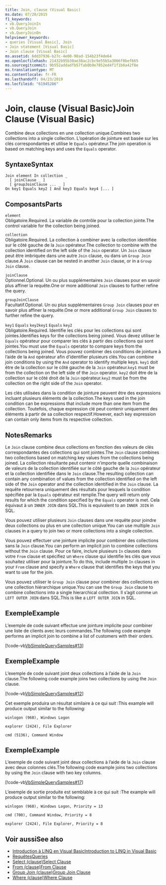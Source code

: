 ```yaml
---
title: Join, clause (Visual Basic)
ms.date: 07/20/2015
f1_keywords:
- vb.QueryJoinIn
- vb.QueryJoin
- vb.QueryJoinOn
helpviewer_keywords:
- queries [Visual Basic], Join
- Join statement [Visual Basic]
- Join clause [Visual Basic]
ms.assetid: 6dd37936-b27c-4e00-98ad-154b23f4de64
ms.openlocfilehash: 21432b95b30ae38ac2cbc9e55b5a3066f0bef665
ms.sourcegitcommit: 9b552addadfb57fab0b9e7852ed4f1f1b8a42f8e
ms.translationtype: MT
ms.contentlocale: fr-FR
ms.lasthandoff: 04/23/2019
ms.locfileid: "61945286"
---
```

# <a name="join-clause-visual-basic"></a><span data-ttu-id="60f7f-102">Join, clause (Visual Basic)</span><span class="sxs-lookup"><span data-stu-id="60f7f-102">Join Clause (Visual Basic)</span></span>
<span data-ttu-id="60f7f-103">Combine deux collections en une collection unique.</span><span class="sxs-lookup"><span data-stu-id="60f7f-103">Combines two collections into a single collection.</span></span> <span data-ttu-id="60f7f-104">L’opération de jointure est basée sur les clés correspondantes et utilise le `Equals` opérateur.</span><span class="sxs-lookup"><span data-stu-id="60f7f-104">The join operation is based on matching keys and uses the `Equals` operator.</span></span>  
  
## <a name="syntax"></a><span data-ttu-id="60f7f-105">Syntaxe</span><span class="sxs-lookup"><span data-stu-id="60f7f-105">Syntax</span></span>  
  
```  
Join element In collection _  
  [ joinClause _ ]   
  [ groupJoinClause ... _ ]   
On key1 Equals key2 [ And key3 Equals key4 [... ]  
```  
  
## <a name="parts"></a><span data-ttu-id="60f7f-106">Composants</span><span class="sxs-lookup"><span data-stu-id="60f7f-106">Parts</span></span>  
 `element`  
 <span data-ttu-id="60f7f-107">Obligatoire.</span><span class="sxs-lookup"><span data-stu-id="60f7f-107">Required.</span></span> <span data-ttu-id="60f7f-108">La variable de contrôle pour la collection jointe.</span><span class="sxs-lookup"><span data-stu-id="60f7f-108">The control variable for the collection being joined.</span></span>  
  
 `collection`  
 <span data-ttu-id="60f7f-109">Obligatoire.</span><span class="sxs-lookup"><span data-stu-id="60f7f-109">Required.</span></span> <span data-ttu-id="60f7f-110">La collection à combiner avec la collection identifiée sur le côté gauche de la `Join` opérateur.</span><span class="sxs-lookup"><span data-stu-id="60f7f-110">The collection to combine with the collection identified on the left side of the `Join` operator.</span></span> <span data-ttu-id="60f7f-111">Un `Join` clause peut être imbriquée dans une autre `Join` clause, ou dans un `Group Join` clause.</span><span class="sxs-lookup"><span data-stu-id="60f7f-111">A `Join` clause can be nested in another `Join` clause, or in a `Group Join` clause.</span></span>  
  
 `joinClause`  
 <span data-ttu-id="60f7f-112">Optionnel.</span><span class="sxs-lookup"><span data-stu-id="60f7f-112">Optional.</span></span> <span data-ttu-id="60f7f-113">Un ou plus supplémentaires `Join` clauses pour en savoir plus affiner la requête.</span><span class="sxs-lookup"><span data-stu-id="60f7f-113">One or more additional `Join` clauses to further refine the query.</span></span>  
  
 `groupJoinClause`  
 <span data-ttu-id="60f7f-114">Facultatif.</span><span class="sxs-lookup"><span data-stu-id="60f7f-114">Optional.</span></span> <span data-ttu-id="60f7f-115">Un ou plus supplémentaires `Group Join` clauses pour en savoir plus affiner la requête.</span><span class="sxs-lookup"><span data-stu-id="60f7f-115">One or more additional `Group Join` clauses to further refine the query.</span></span>  
  
 <span data-ttu-id="60f7f-116">`key1` `Equals` `key2`</span><span class="sxs-lookup"><span data-stu-id="60f7f-116">`key1` `Equals` `key2`</span></span>  
 <span data-ttu-id="60f7f-117">Obligatoire.</span><span class="sxs-lookup"><span data-stu-id="60f7f-117">Required.</span></span> <span data-ttu-id="60f7f-118">Identifie les clés pour les collections qui sont jointes.</span><span class="sxs-lookup"><span data-stu-id="60f7f-118">Identifies keys for the collections being joined.</span></span> <span data-ttu-id="60f7f-119">Vous devez utiliser le `Equals` opérateur pour comparer les clés à partir des collections qui sont jointes.</span><span class="sxs-lookup"><span data-stu-id="60f7f-119">You must use the `Equals` operator to compare keys from the collections being joined.</span></span> <span data-ttu-id="60f7f-120">Vous pouvez combiner des conditions de jointure à l’aide de la `And` opérateur afin d’identifier plusieurs clés.</span><span class="sxs-lookup"><span data-stu-id="60f7f-120">You can combine join conditions by using the `And` operator to identify multiple keys.</span></span> <span data-ttu-id="60f7f-121">`key1` doit être de la collection sur le côté gauche de la `Join` opérateur.</span><span class="sxs-lookup"><span data-stu-id="60f7f-121">`key1` must be from the collection on the left side of the `Join` operator.</span></span> <span data-ttu-id="60f7f-122">`key2` doit être de la collection sur le côté droit de la `Join` opérateur.</span><span class="sxs-lookup"><span data-stu-id="60f7f-122">`key2` must be from the collection on the right side of the `Join` operator.</span></span>  
  
 <span data-ttu-id="60f7f-123">Les clés utilisées dans la condition de jointure peuvent être des expressions incluant plusieurs éléments de la collection.</span><span class="sxs-lookup"><span data-stu-id="60f7f-123">The keys used in the join condition can be expressions that include more than one item from the collection.</span></span> <span data-ttu-id="60f7f-124">Toutefois, chaque expression clé peut contenir uniquement des éléments à partir de sa collection respectif.</span><span class="sxs-lookup"><span data-stu-id="60f7f-124">However, each key expression can contain only items from its respective collection.</span></span>  
  
## <a name="remarks"></a><span data-ttu-id="60f7f-125">Notes</span><span class="sxs-lookup"><span data-stu-id="60f7f-125">Remarks</span></span>  
 <span data-ttu-id="60f7f-126">Le `Join` clause combine deux collections en fonction des valeurs de clés correspondantes des collections qui sont jointes.</span><span class="sxs-lookup"><span data-stu-id="60f7f-126">The `Join` clause combines two collections based on matching key values from the collections being joined.</span></span> <span data-ttu-id="60f7f-127">La collection résultante peut contenir n’importe quelle combinaison de valeurs de la collection identifiée sur le côté gauche de la `Join` opérateur et la collection identifiée dans le `Join` clause.</span><span class="sxs-lookup"><span data-stu-id="60f7f-127">The resulting collection can contain any combination of values from the collection identified on the left side of the `Join` operator and the collection identified in the `Join` clause.</span></span> <span data-ttu-id="60f7f-128">La requête retournera uniquement des résultats pour lesquels la condition spécifiée par la `Equals` opérateur est remplie.</span><span class="sxs-lookup"><span data-stu-id="60f7f-128">The query will return only results for which the condition specified by the `Equals` operator is met.</span></span> <span data-ttu-id="60f7f-129">Cela équivaut à un `INNER JOIN` dans SQL.</span><span class="sxs-lookup"><span data-stu-id="60f7f-129">This is equivalent to an `INNER JOIN` in SQL.</span></span>  
  
 <span data-ttu-id="60f7f-130">Vous pouvez utiliser plusieurs `Join` clauses dans une requête pour joindre deux collections ou plus en une collection unique.</span><span class="sxs-lookup"><span data-stu-id="60f7f-130">You can use multiple `Join` clauses in a query to join two or more collections into a single collection.</span></span>  
  
 <span data-ttu-id="60f7f-131">Vous pouvez effectuer une jointure implicite pour combiner des collections sans la `Join` clause.</span><span class="sxs-lookup"><span data-stu-id="60f7f-131">You can perform an implicit join to combine collections without the `Join` clause.</span></span> <span data-ttu-id="60f7f-132">Pour ce faire, inclure plusieurs `In` clauses dans votre `From` clause et spécifiez un `Where` clause qui identifie les clés que vous souhaitez utiliser pour la jointure.</span><span class="sxs-lookup"><span data-stu-id="60f7f-132">To do this, include multiple `In` clauses in your `From` clause and specify a `Where` clause that identifies the keys that you want to use for the join.</span></span>  
  
 <span data-ttu-id="60f7f-133">Vous pouvez utiliser le `Group Join` clause pour combiner des collections en une collection hiérarchique unique.</span><span class="sxs-lookup"><span data-stu-id="60f7f-133">You can use the `Group Join` clause to combine collections into a single hierarchical collection.</span></span> <span data-ttu-id="60f7f-134">Il s’agit comme un `LEFT OUTER JOIN` dans SQL.</span><span class="sxs-lookup"><span data-stu-id="60f7f-134">This is like a `LEFT OUTER JOIN` in SQL.</span></span>  
  
## <a name="example"></a><span data-ttu-id="60f7f-135">Exemple</span><span class="sxs-lookup"><span data-stu-id="60f7f-135">Example</span></span>  
 <span data-ttu-id="60f7f-136">L’exemple de code suivant effectue une jointure implicite pour combiner une liste de clients avec leurs commandes.</span><span class="sxs-lookup"><span data-stu-id="60f7f-136">The following code example performs an implicit join to combine a list of customers with their orders.</span></span>  
  
 [!code-vb[VbSimpleQuerySamples#13](~/samples/snippets/visualbasic/VS_Snippets_VBCSharp/VbSimpleQuerySamples/VB/QuerySamples1.vb#13)]  
  
## <a name="example"></a><span data-ttu-id="60f7f-137">Exemple</span><span class="sxs-lookup"><span data-stu-id="60f7f-137">Example</span></span>  
 <span data-ttu-id="60f7f-138">L’exemple de code suivant joint deux collections à l’aide de la `Join` clause.</span><span class="sxs-lookup"><span data-stu-id="60f7f-138">The following code example joins two collections by using the `Join` clause.</span></span>  
  
 [!code-vb[VbSimpleQuerySamples#12](~/samples/snippets/visualbasic/VS_Snippets_VBCSharp/VbSimpleQuerySamples/VB/QuerySamples2.vb#12)]  
  
 <span data-ttu-id="60f7f-139">Cet exemple produira un résultat similaire à ce qui suit :</span><span class="sxs-lookup"><span data-stu-id="60f7f-139">This example will produce output similar to the following:</span></span>  
  
 `winlogon (968), Windows Logon`  
  
 `explorer (2424), File Explorer`  
  
 `cmd (5136), Command Window`  
  
## <a name="example"></a><span data-ttu-id="60f7f-140">Exemple</span><span class="sxs-lookup"><span data-stu-id="60f7f-140">Example</span></span>  
 <span data-ttu-id="60f7f-141">L’exemple de code suivant joint deux collections à l’aide de la `Join` clause avec deux colonnes clés.</span><span class="sxs-lookup"><span data-stu-id="60f7f-141">The following code example joins two collections by using the `Join` clause with two key columns.</span></span>  
  
 [!code-vb[VbSimpleQuerySamples#17](~/samples/snippets/visualbasic/VS_Snippets_VBCSharp/VbSimpleQuerySamples/VB/QuerySamples3.vb#17)]  
  
 <span data-ttu-id="60f7f-142">L’exemple de sortie produite est semblable à ce qui suit :</span><span class="sxs-lookup"><span data-stu-id="60f7f-142">The example will produce output similar to the following:</span></span>  
  
 `winlogon (968), Windows Logon, Priority = 13`  
  
 `cmd (700), Command Window, Priority = 8`  
  
 `explorer (2424), File Explorer, Priority = 8`  
  
## <a name="see-also"></a><span data-ttu-id="60f7f-143">Voir aussi</span><span class="sxs-lookup"><span data-stu-id="60f7f-143">See also</span></span>

- [<span data-ttu-id="60f7f-144">Introduction à LINQ en Visual Basic</span><span class="sxs-lookup"><span data-stu-id="60f7f-144">Introduction to LINQ in Visual Basic</span></span>](../../../visual-basic/programming-guide/language-features/linq/introduction-to-linq.md)
- [<span data-ttu-id="60f7f-145">Requêtes</span><span class="sxs-lookup"><span data-stu-id="60f7f-145">Queries</span></span>](../../../visual-basic/language-reference/queries/index.md)
- [<span data-ttu-id="60f7f-146">Select (clause)</span><span class="sxs-lookup"><span data-stu-id="60f7f-146">Select Clause</span></span>](../../../visual-basic/language-reference/queries/select-clause.md)
- [<span data-ttu-id="60f7f-147">From (clause)</span><span class="sxs-lookup"><span data-stu-id="60f7f-147">From Clause</span></span>](../../../visual-basic/language-reference/queries/from-clause.md)
- [<span data-ttu-id="60f7f-148">Group Join (clause)</span><span class="sxs-lookup"><span data-stu-id="60f7f-148">Group Join Clause</span></span>](../../../visual-basic/language-reference/queries/group-join-clause.md)
- [<span data-ttu-id="60f7f-149">Where (clause)</span><span class="sxs-lookup"><span data-stu-id="60f7f-149">Where Clause</span></span>](../../../visual-basic/language-reference/queries/where-clause.md)
